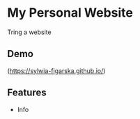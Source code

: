 # My Personal Website
Tring a website

## Demo
(https://sylwia-figarska.github.io/)

## Features
- Info
